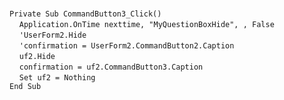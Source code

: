 &nbsp;  &nbsp;  &nbsp;  &nbsp;  
`Private Sub CommandButton3_Click()`  
&nbsp;&nbsp;&nbsp;&nbsp;`Application.OnTime nexttime, "MyQuestionBoxHide", , False`  
&nbsp;&nbsp;&nbsp;&nbsp;`'UserForm2.Hide`  
&nbsp;&nbsp;&nbsp;&nbsp;`'confirmation = UserForm2.CommandButton2.Caption`  
&nbsp;&nbsp;&nbsp;&nbsp;`uf2.Hide`  
&nbsp;&nbsp;&nbsp;&nbsp;`confirmation = uf2.CommandButton3.Caption`  
&nbsp;&nbsp;&nbsp;&nbsp;`Set uf2 = Nothing`  
`End Sub`  

